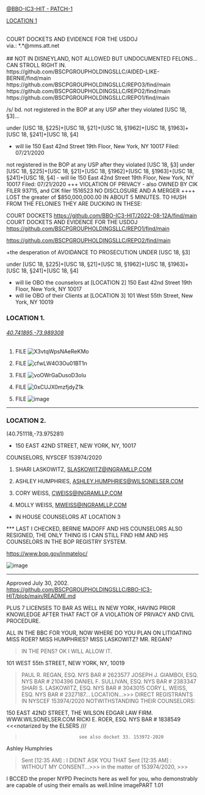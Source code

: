 [@BBO-IC3-HIT - PATCH-1](https://github.com/BSCPGROUPHOLDINGSLLC/BBO-IC3-HIT/blob/patch-1/README.md)


[LOCATION 1](https://github.com/BSCPGROUPHOLDINGSLLC/REPO1/raw/bdc3986eccdc81766e55e2ee1d440c8b7140c8c9/MUGSHOTS%20OF%20STONEHEARST%20ASYLUM.pdf)

<br>
COURT DOCKETS AND EVIDENCE FOR THE USDOJ<br>
via.: *.*@mms.att.net<br>
<br>
## NOT IN DISNEYLAND, NOT ALLOWED BUT UNDOCUMENTED FELONS... CAN STROLL RIGHT IN.
https://github.com/BSCPGROUPHOLDINGSLLC/AIDED-LIKE-BERNIE/find/main<br>
https://github.com/BSCPGROUPHOLDINGSLLC/REPO3/find/main<br>
https://github.com/BSCPGROUPHOLDINGSLLC/REPO2/find/main<br>
https://github.com/BSCPGROUPHOLDINGSLLC/REPO1/find/main<br>

/s/ bd.
not registered in the BOP at any USP after they violated 
[USC 18, §3]…

under [USC 18, §225]+[USC 18, §21]+[USC 18, §1962]+[USC 18, §1963]+[USC 18, §241]+[USC 18, §4]
- will lie 150 East 42nd Street 19th Floor, New York, NY 10017 Filed: 07/21/2020

not registered in the BOP at any USP after they violated [USC 18, §3]  under  [USC 18, §225]+[USC 18, §21]+[USC 18, §1962]+[USC 18, §1963]+[USC 18, §241]+[USC 18, §4] - will lie  150 East 42nd Street 19th Floor, New York, NY 10017 Filed: 07/21/2020
+++
VIOLATION OF PRIVACY - also OWNED BY CIK FILER 93715, and CIK filer 1516523 NO DISCLOSURE AND A MERGER
++++
LOST the greater of $850,000,000.00 IN ABOUT 5 MINUTES.
TO HUSH FROM THE FELONIES THEY ARE DUCKING IN THESE:

COURT DOCKETS
https://github.com/BBO-IC3-HIT/2022-08-12A/find/main
COURT DOCKETS AND EVIDENCE FOR THE USDOJ
https://github.com/BSCPGROUPHOLDINGSLLC/REPO1/find/main

https://github.com/BSCPGROUPHOLDINGSLLC/REPO2/find/main

+the desperation of AVOIDANCE TO PROSECUTION UNDER [USC 18, §3]

under  [USC 18, §225]+[USC 18, §21]+[USC 18, §1962]+[USC 18, §1963]+[USC 18, §241]+[USC 18, §4] 
- will lie OBO the counselors at [LOCATION 2]
150 East 42nd Street 19th Floor, New York, NY 10017 
- will lie OBO of their Clients at [LOCATION 3]
101 West 55th Street, New York, NY 10019

### LOCATION 1.

###### [40.741895,-73.989308](https://github.com/BSCPGROUPHOLDINGSLLC/REPO1/raw/bdc3986eccdc81766e55e2ee1d440c8b7140c8c9/MUGSHOTS%20OF%20STONEHEARST%20ASYLUM.pdf)

1. FILE
![X3vtqWpsNAeReKMo](https://user-images.githubusercontent.com/70865813/184585326-8c2dd390-e774-483a-afb8-0cd92ee16898.png)

2. FILE
![cfwLW4O3Ou01BT1n](https://user-images.githubusercontent.com/70865813/184585392-7040597d-f3f2-43d7-829b-ecbd887883b2.png)

3. FILE
![voOWrGaDusoD3olu](https://user-images.githubusercontent.com/70865813/184585405-6a537eaf-6b17-44e8-9e97-9a4dc9592377.png)

4. FILE
![0xCUJX0mzfjdyZ1k](https://user-images.githubusercontent.com/70865813/184585422-8467996c-241d-4168-993a-fc3261cc0b91.png)

5. FILE
![image](https://user-images.githubusercontent.com/70865813/184588753-d7e0820f-5bba-4679-8b67-91b03fc33baa.png)


---

### LOCATION 2.

(40.751118,-73.975281)

* 150 EAST 42ND STREET, NEW YORK, NY, 10017

COUNSELORS, NYSCEF 153974/2020  

1.	SHARI LASKOWITZ,		SLASKOWITZ@INGRAMLLP.COM 

2.	ASHLEY HUMPHRIES,	ASHLEY.HUMPHRIES@WILSONELSER.COM

3.	CORY WEISS,		CWEISS@INGRAMLLP.COM 

4.	MOLLY WEISS, 		MWEISS@INGRAMLLP.COM 

- IN HOUSE COUNSELORS AT LOCATION 3

*** LAST I CHECKED, BERNIE MADOFF AND HIS COUNSELORS ALSO RESIGNED, THE ONLY THING IS I CAN STILL FIND HIM AND HIS COUNSELORS IN THE BOP REGISTRY SYSTEM.


https://www.bop.gov/inmateloc/


![image](https://user-images.githubusercontent.com/70865813/184595830-a7f538e6-9f18-4de2-88bf-3b7c9e1d6416.png)


---

Approved July 30, 2002.
https://github.com/BSCPGROUPHOLDINGSLLC/BBO-IC3-HIT/blob/main/README.md



PLUS 7 LICENSES TO BAR AS WELL IN NEW YORK, HAVING PRIOR KNOWLEDGE AFTER THAT FACT OF A VIOLATION OF PRIVACY AND CIVIL PROCEDURE.

ALL IN THE BBC FOR YOUR, NOW WHERE DO YOU PLAN ON LITIGATING MISS ROER? MISS HUMPHRIES? MISS LASKOWITZ? MR. REGAN?
> IN THE PENS? OK I WILL ALLOW IT.

101 WEST 55th STREET, NEW YORK, NY, 10019
> PAUL R. REGAN, ESQ. NYS BAR # 2623577
> JOSEPH J. GIAMBOI, ESQ. NYS BAR # 2104396
> DANIEL F. SULLIVAN, ESQ. NYS BAR # 2383347
> SHARI S. LASKOWITZ, ESQ. NYS BAR # 3043015
> CORY L. WEISS, ESQ. NYS BAR # 2327187...
> LOCATION...>>> DIRECT REGISTRANTS IN NYSCEF 153974/2020
NOTWITHSTANDING THEIR COUNSELORS:

150 EAST 42ND STREET, THE WILSON EDGAR LAW FIRM.
WWW.WILSONELSER.COM
RICKI E. ROER, ESQ. NYS BAR # 1838549 <<<notarized by the ELSERS ///
>                          see also docket 33. 153972-2020 
Ashley Humphries
> Sent [12:35 AM] :
> I DIDNT ASK YOU THAT
> Sent [12:35 AM] :
> WITHOUT MY CONSENT...>>> in the matter of 153974/2020, >>>

I BCCED the proper NYPD Precincts here as well for you, who demonstrably are capable of using their emails as well.Inline imagePART 1.01




